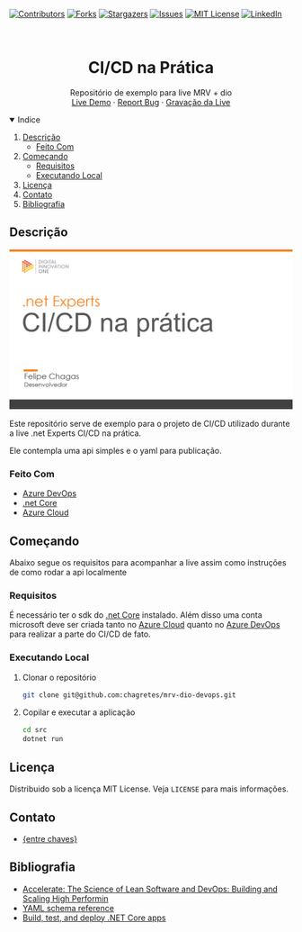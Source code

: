 <!--
*** Thanks for checking out the Best-README-Template. If you have a suggestion
*** that would make this better, please fork the repo and create a pull request
*** or simply open an issue with the tag "enhancement".
*** Thanks again! Now go create something AMAZING! :D
-->



<!-- PROJECT SHIELDS -->
<!--
*** I'm using markdown "reference style" links for readability.
*** Reference links are enclosed in brackets [ ] instead of parentheses ( ).
*** See the bottom of this document for the declaration of the reference variables
*** for contributors-url, forks-url, etc. This is an optional, concise syntax you may use.
*** https://www.markdownguide.org/basic-syntax/#reference-style-links
-->
[![Contributors][contributors-shield]][contributors-url]
[![Forks][forks-shield]][forks-url]
[![Stargazers][stars-shield]][stars-url]
[![Issues][issues-shield]][issues-url]
[![MIT License][license-shield]][license-url]
[![LinkedIn][linkedin-shield]][linkedin-url]



<!-- PROJECT LOGO -->
<br />
<p align="center">

  <h1 align="center">CI/CD na Prática</h1>

  <p align="center">
    Repositório de exemplo para live MRV + dio
    <br />
    <a href="https://webapppreparacaolive.azurewebsites.net/Cat?image=true">Live Demo</a>
    ·
    <a href="https://github.com/chagretes/mrv-dio-devops/issues">Report Bug</a>
    ·
    <a href="https://www.youtube.com/watch?v=dNxjXewXJLA">Gravação da Live</a>
  </p>
</p>



<!-- TABLE OF CONTENTS -->
<details open="open">
  <summary>Indice</summary>
  <ol>
    <li>
      <a href="#descrição">Descrição</a>
      <ul>
        <li><a href="#feito-com">Feito Com</a></li>
      </ul>
    </li>
    <li>
      <a href="#começando">Começando</a>
      <ul>
        <li><a href="#requisitos">Requisitos</a></li>
        <li><a href="#executando-local">Executando Local</a></li>
      </ul>
    </li>
    <li><a href="#licença">Licença</a></li>
    <li><a href="#contato">Contato</a></li>
    <li><a href="#bibliografia">Bibliografia</a></li>
  </ol>
</details>



<!-- Descrição -->
## Descrição

[![Capa][product-screenshot]](https://github.com/chagretes/mrv-dio-devops/blob/main/doc/%5BMRV%5D%20CI-CD%20na%20Pr%C3%A1tica.pdf)

Este repositório serve de exemplo para o projeto de CI/CD utilizado durante a live .net Experts CI/CD na prática.

Ele contempla uma api simples e o yaml para publicação.

### Feito Com

* [Azure DevOps](https://azure.microsoft.com/pt-br/services/devops/)
* [.net Core](https://dotnet.microsoft.com/download/dotnet/3.1)
* [Azure Cloud](https://portal.azure.com/)



<!-- Começando -->
## Começando

Abaixo segue os requisitos para acompanhar a live assim como instruções de como rodar a api localmente

### Requisitos

É necessário ter o sdk do [.net Core](https://dotnet.microsoft.com/download/dotnet/3.1) instalado. Além disso uma conta microsoft deve ser criada tanto no [Azure Cloud](https://portal.azure.com/) quanto no [Azure DevOps](https://azure.microsoft.com/pt-br/services/devops/) para realizar a parte do CI/CD de fato.

### Executando Local

1. Clonar o repositório
   ```sh
   git clone git@github.com:chagretes/mrv-dio-devops.git
   ```
2. Copilar e executar a aplicação
   ```sh
   cd src
   dotnet run
   ```

<!-- LICENSE -->
## Licença

Distribuido sob a licença MIT License. Veja `LICENSE` para mais informações.



<!-- CONTACT -->
## Contato

* [{entre chaves}](https://open.spotify.com/show/1ub9YZKamdMKdKbLia4YrX)
<!-- ACKNOWLEDGEMENTS -->
## Bibliografia
* [Accelerate: The Science of Lean Software and DevOps: Building and Scaling High Performin](https://www.amazon.com.br/Accelerate-Software-Performing-Technology-Organizations/dp/1942788339)
* [YAML schema reference](https://docs.microsoft.com/en-us/azure/devops/pipelines/yaml-schema?view=azure-devops&tabs=schema%2Cparameter-schema)
* [Build, test, and deploy .NET Core apps](https://docs.microsoft.com/en-us/azure/devops/pipelines/ecosystems/dotnet-core?view=azure-devops&tabs=dotnetfive)





<!-- MARKDOWN LINKS & IMAGES -->
<!-- https://www.markdownguide.org/basic-syntax/#reference-style-links -->
[contributors-shield]: https://img.shields.io/github/contributors/chagretes/mrv-dio-devops.svg?style=for-the-badge
[contributors-url]: https://github.com/chagretes/mrv-dio-devops/graphs/contributors
[forks-shield]: https://img.shields.io/github/forks/chagretes/mrv-dio-devops.svg?style=for-the-badge
[forks-url]: https://github.com/chagretes/mrv-dio-devops/network/members
[stars-shield]: https://img.shields.io/github/stars/chagretes/mrv-dio-devops.svg?style=for-the-badge
[stars-url]: https://github.com/chagretes/mrv-dio-devops/stargazers
[issues-shield]: https://img.shields.io/github/issues/chagretes/mrv-dio-devops.svg?style=for-the-badge
[issues-url]: https://github.com/chagretes/mrv-dio-devops/issues
[license-shield]: https://img.shields.io/github/license/chagretes/mrv-dio-devops.svg?style=for-the-badge
[license-url]: https://github.com/chagretes/mrv-dio-devops/blob/master/LICENSE.txt
[linkedin-shield]: https://img.shields.io/badge/-LinkedIn-black.svg?style=for-the-badge&logo=linkedin&colorB=555
[linkedin-url]: https://www.linkedin.com/in/chagretes/
[product-screenshot]: images/capa.png
